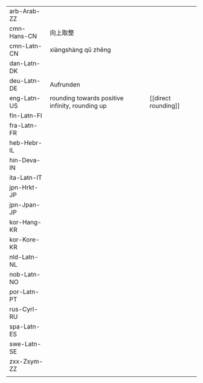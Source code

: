| | | |
|-|-|-|
| arb-Arab-ZZ |  |  |
| cmn-Hans-CN | 向上取整 |  |
| cmn-Latn-CN | xiàngshàng qǔ zhěng |  |
| dan-Latn-DK |  |  |
| deu-Latn-DE | Aufrunden |  |
| eng-Latn-US | rounding towards positive infinity, rounding up | [[direct rounding]] |
| fin-Latn-FI |  |  |
| fra-Latn-FR |  |  |
| heb-Hebr-IL |  |  |
| hin-Deva-IN |  |  |
| ita-Latn-IT |  |  |
| jpn-Hrkt-JP |  |  |
| jpn-Jpan-JP |  |  |
| kor-Hang-KR |  |  |
| kor-Kore-KR |  |  |
| nld-Latn-NL |  |  |
| nob-Latn-NO |  |  |
| por-Latn-PT |  |  |
| rus-Cyrl-RU |  |  |
| spa-Latn-ES |  |  |
| swe-Latn-SE |  |  |
| zxx-Zsym-ZZ |  |  |
|  |  |  |

